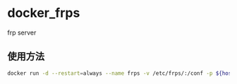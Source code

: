 # docker_frps
frp server
## 使用方法
```bash
docker run -d --restart=always --name frps -v /etc/frps/:/conf -p ${host_port}:${docker_port} unwenliu/frps:latest
```
